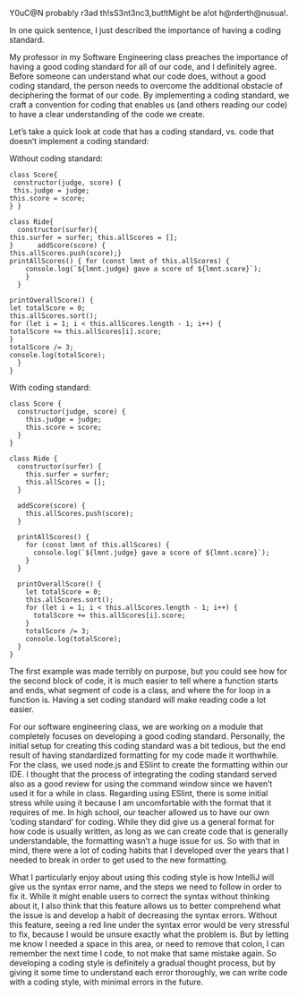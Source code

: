 Y0uC@N probab!y r3ad th!sS3nt3nc3,but!tMight be a!ot h@rderth@nusua!.

In one quick sentence, I just described the importance of having a coding standard.

My professor in my Software Engineering class preaches the importance of having a good coding standard for all of our code, and I definitely agree. Before someone can understand what our code does, without a good coding standard, the person needs to
overcome the additional obstacle of deciphering the format of our code. By implementing a coding standard, we craft a convention for coding that enables us (and others reading our code) to have a clear understanding of the code we create.

Let’s take a quick look at code that has a coding standard, vs. code that doesn’t implement a coding standard:

Without coding standard:

```
class Score{
 constructor(judge, score) {
 this.judge = judge;
this.score = score;
} }

class Ride{
  constructor(surfer){
this.surfer = surfer; this.allScores = [];
}      addScore(score) {
this.allScores.push(score);}
printAllScores() { for (const lmnt of this.allScores) {
    console.log(`${lmnt.judge} gave a score of ${lmnt.score}`);
    }
  }

printOverallScore() {
let totalScore = 0;
this.allScores.sort();
for (let i = 1; i < this.allScores.length - 1; i++) {
totalScore += this.allScores[i].score;
}
totalScore /= 3;
console.log(totalScore);
  }
}
```

With coding standard:

```
class Score {
  constructor(judge, score) {
    this.judge = judge;
    this.score = score;
  }
}

class Ride {
  constructor(surfer) {
    this.surfer = surfer;
    this.allScores = [];
  }

  addScore(score) {
    this.allScores.push(score);
  }

  printAllScores() {
    for (const lmnt of this.allScores) {
      console.log(`${lmnt.judge} gave a score of ${lmnt.score}`);
    }
  }

  printOverallScore() {
    let totalScore = 0;
    this.allScores.sort();
    for (let i = 1; i < this.allScores.length - 1; i++) {
      totalScore += this.allScores[i].score;
    }
    totalScore /= 3;
    console.log(totalScore);
  }
}
```

The first example was made terribly on purpose, but you could see how for the second block of code, it is much easier to tell where a function starts and ends, what segment of code is a class, and where the for loop in a function is. Having a set
coding standard will make reading code a lot easier.

For our software engineering class, we are working on a module that completely focuses on developing a good coding standard. Personally, the initial setup for creating this coding standard was a bit tedious, but the end result of having standardized
formatting for my code made it worthwhile. For the class, we used node.js and ESlint to create the formatting within our IDE. I thought that the process of integrating the coding standard served also as a good review for using the command window
since we haven’t used it for a while in class. Regarding using ESlint, there is some initial stress while using it because I am uncomfortable with the format that it requires of me. In high school, our teacher allowed us to have our own ‘coding
standard’ for coding. While they did give us a general format for how code is usually written, as long as we can create code that is generally understandable, the formatting wasn’t a huge issue for us. So with that in mind, there were a lot of coding
habits that I developed over the years that I needed to break in order to get used to the new formatting.

What I particularly enjoy about using this coding style is how IntelliJ will give us the syntax error name, and the steps we need to follow in order to fix it. While it might enable users to correct the syntax without thinking about it, I also think that this feature allows us to better comprehend what the issue is and develop a habit of decreasing the syntax errors. Without this feature, seeing a red line under the syntax error would be very stressful to fix, because I would be unsure exactly what the problem is. But by letting me know I needed a space in this area, or need to remove that colon, I can remember the next time I code, to not make that same mistake again. So developing a coding style is definitely a gradual thought process, but by giving it some time to understand each error thoroughly, we can write code with a coding style, with minimal errors in the future. 
